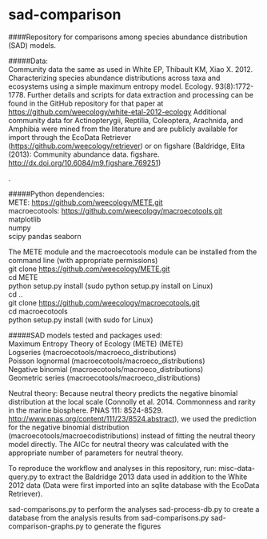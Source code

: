 sad-comparison
==============

####Repository for comparisons among species abundance distribution (SAD) models.

#####Data:   
Community data the same as used in White EP, Thibault KM, Xiao X.  2012.  Characterizing species abundance distributions across taxa and ecosystems using a simple maximum entropy model. Ecology. 93(8):1772-1778.  Further details and scripts for data extraction and processing can be found in the GitHub repository for that paper at https://github.com/weecology/white-etal-2012-ecology
Additional community data for Actinopterygii, Reptilia, Coleoptera, Arachnida, and Amphibia were mined from the literature and are publicly available for import through the EcoData Retriever (https://github.com/weecology/retriever) or on figshare (Baldridge, Elita (2013): Community abundance data. figshare. http://dx.doi.org/10.6084/m9.figshare.769251)

. 

#####Python dependencies:  
METE: https://github.com/weecology/METE.git  
macroecotools: https://github.com/weecology/macroecotools.git  
matplotlib  
numpy  
scipy
pandas
seaborn 

The METE module and the macroecotools module can be installed from the command line (with appropriate permissions)  
git clone https://github.com/weecology/METE.git  
cd METE  
python setup.py install (sudo python setup.py install on Linux)  
cd ..  
git clone https://github.com/weecology/macroecotools.git  
cd macroecotools  
python setup.py install (with sudo for Linux)    


#####SAD models tested and packages used:  
Maximum Entropy Theory of Ecology (METE) (METE)  
Logseries (macroecotools/macroeco_distributions)  
Poisson lognormal (macroecotools/macroeco_distributions)  
Negative binomial (macroecotools/macroeco_distributions)  
Geometric series (macroecotools/macroeco_distributions)  

    
Neutral theory: Because neutral theory predicts the negative binomial distribution at the local scale (Connolly et al. 2014. Commonness and rarity in the marine biosphere. PNAS 111: 8524-8529. http://www.pnas.org/content/111/23/8524.abstract), we used the prediction for the negative binomial distribution (macroecotools/macroecodistributions) instead of fitting the neutral theory model directly.  The AICc for neutral theory was calculated with the appropriate number of parameters for neutral theory.

To reproduce the workflow and analyses in this repository, run: 
misc-data-query.py to extract the Baldridge 2013 data used in addition to the White 2012 data (Data were first imported into an sqlite database with the EcoData Retriever).

sad-comparisons.py to perform the analyses
sad-process-db.py to create a database from the analysis results from sad-comparisons.py
sad-comparison-graphs.py to generate the figures
